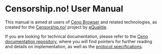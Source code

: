 # Censorship.no! User Manual

This manual is aimed at users of [Ceno Browser][] and related technologies, as created for the [Censorship.no!][] project by [eQualitie][].

[Ceno Browser]: https://github.com/censorship-no/Ceno-browser
[Censorship.no!]: https://censorship.no/
[eQualitie]: https://equalit.ie/

If you are looking for technical documentation, please refer to the [Ceno documentation repository][], where you will find pointers for further reading and details on implementation, as well as the [protocol specifications][].

[Ceno documentation repository]: https://github.com/censorship-no/Ceno-docs/
[protocol specifications]: https://github.com/equalitie/ouinet/blob/master/doc/ouinet-network-whitepaper.md

